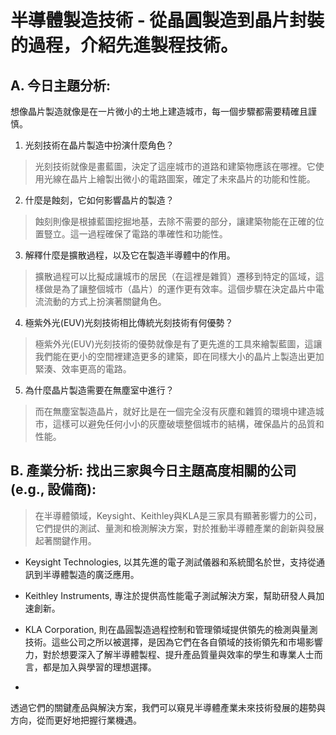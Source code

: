 # 半導體製造技術 - 從晶圓製造到晶片封裝的過程，介紹先進製程技術。

## A. 今日主題分析:
想像晶片製造就像是在一片微小的土地上建造城市，每一個步驟都需要精確且謹慎。

1. 光刻技術在晶片製造中扮演什麼角色？
> 光刻技術就像是畫藍圖，決定了這座城市的道路和建築物應該在哪裡。它使用光線在晶片上繪製出微小的電路圖案，確定了未來晶片的功能和性能。

2. 什麼是蝕刻，它如何影響晶片的製造？
> 蝕刻則像是根據藍圖挖掘地基，去除不需要的部分，讓建築物能在正確的位置豎立。這一過程確保了電路的準確性和功能性。

3. 解釋什麼是擴散過程，以及它在製造半導體中的作用。
> 擴散過程可以比擬成讓城市的居民（在這裡是雜質）遷移到特定的區域，這樣做是為了讓整個城市（晶片）的運作更有效率。這個步驟在決定晶片中電流流動的方式上扮演著關鍵角色。

4. 極紫外光(EUV)光刻技術相比傳統光刻技術有何優勢？
> 極紫外光(EUV)光刻技術的優勢就像是有了更先進的工具來繪製藍圖，這讓我們能在更小的空間裡建造更多的建築，即在同樣大小的晶片上製造出更加緊湊、效率更高的電路。

5. 為什麼晶片製造需要在無塵室中進行？
> 而在無塵室製造晶片，就好比是在一個完全沒有灰塵和雜質的環境中建造城市，這樣可以避免任何小小的灰塵破壞整個城市的結構，確保晶片的品質和性能。


## B. 產業分析: 找出三家與今日主題高度相關的公司(e.g., 設備商):

> 在半導體領域，Keysight、Keithley與KLA是三家具有顯著影響力的公司，它們提供的測試、量測和檢測解決方案，對於推動半導體產業的創新與發展起著關鍵作用。
* Keysight Technologies, 以其先進的電子測試儀器和系統聞名於世，支持從通訊到半導體製造的廣泛應用。

* Keithley Instruments, 專注於提供高性能電子測試解決方案，幫助研發人員加速創新。

* KLA Corporation, 則在晶圓製造過程控制和管理領域提供領先的檢測與量測技術。這些公司之所以被選擇，是因為它們在各自領域的技術領先和市場影響力，對於想要深入了解半導體製程、提升產品質量與效率的學生和專業人士而言，都是加入與學習的理想選擇。
* 

透過它們的關鍵產品與解決方案，我們可以窺見半導體產業未來技術發展的趨勢與方向，從而更好地把握行業機遇。
